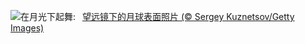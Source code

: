 ![](https://www.bing.com/th?id=OHR.BigMoon_ZH-CN2508603883_UHD.jpg&w=1000)在月光下起舞:&nbsp;&ensp;[望远镜下的月球表面照片 (© Sergey Kuznetsov/Getty Images)](https://www.bing.com/th?id=OHR.BigMoon_ZH-CN2508603883_UHD.jpg)
<br><br/>
